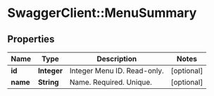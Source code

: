 # SwaggerClient::MenuSummary

## Properties
Name | Type | Description | Notes
------------ | ------------- | ------------- | -------------
**id** | **Integer** | Integer Menu ID. Read-only. | [optional] 
**name** | **String** | Name. Required. Unique. | [optional] 


